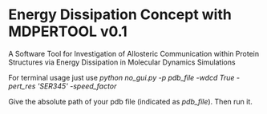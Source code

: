 # Energy Dissipation Concept with MDPERTOOL v0.1

A Software Tool for Investigation of Allosteric Communication within Protein Structures via Energy Dissipation in Molecular Dynamics Simulations

For terminal usage just use *python no_gui.py -p pdb_file -wdcd True -pert_res 'SER345' -speed_factor* 

Give the absolute path of your pdb file (indicated as *pdb_file*). Then run it.
